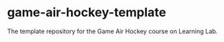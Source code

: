 # game-air-hockey-template
The template repository for the Game Air Hockey  course on Learning Lab.
